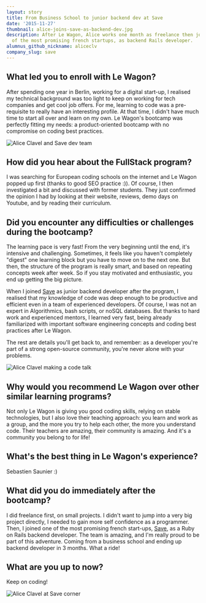 ```yaml
---
layout: story
title: From Business School to junior backend dev at Save
date: '2015-11-27'
thumbnail: alice-joins-save-as-backend-dev.jpg
description: After Le Wagon, Alice works one month as freelance then joins Save, one
  of the most promising french startups, as backend Rails developer.
alumnus_github_nickname: aliceclv
company_slug: save
---
```


## What led you to enroll with Le Wagon?

After spending one year in Berlin, working for a digital start-up, I realised my technical background was too light to keep on working for tech companies and get cool job offers. For me, learning to code was a pre-requisite to really have an interesting profile. At that time, I didn't have much time to start all over and learn on my own. Le Wagon's bootcamp was perfectly fitting my needs: a product-oriented bootcamp with no compromise on coding best practices.

<p><img src="https://raw.githubusercontent.com/lewagon/www-images/master/testimonials/aliceclv/save_team.jpg" alt="Alice Clavel and Save dev team"></p>

## How did you hear about the FullStack program?

I was searching for European coding schools on the internet and Le Wagon popped up first (thanks to good SEO practice :)). Of course, I then investigated a bit and discussed with former students. They just confirmed the opinion I had by looking at their website, reviews, demo days on Youtube, and by reading their curriculum.

## Did you encounter any difficulties or challenges during the bootcamp?

The learning pace is very fast! From the very beginning until the end, it's intensive and challenging. Sometimes, it feels like you haven't completely "digest" one learning block but you have to move on to the next one. But then, the structure of the program is really smart, and based on repeating concepts week after week. So if you stay motivated and enthusiastic, you end up getting the big picture.

When I joined [Save](https://www.save.co/) as junior backend developer after the program, I realised that my knowledge of code was deep enough to be productive and efficient even in a team of experienced developers. Of course, I was not an expert in Algorithmics, bash scripts, or noSQL databases. But thanks to hard work and experienced mentors, I learned very fast, being already familiarized with important software engineering concepts and coding best practices after Le Wagon.

The rest are details you'll get back to, and remember: as a developer you're part of a strong open-source community, you're never alone with your problems.

<p><img src="https://raw.githubusercontent.com/lewagon/www-images/master/testimonials/aliceclv/alice_talk.jpg" alt="Alice Clavel making a code talk"></p>

## Why would you recommend Le Wagon over other similar learning programs?

Not only Le Wagon is giving you good coding skills, relying on stable technologies, but I also love their teaching approach: you learn and work as a group, and the more you try to help each other, the more you understand code. Their teachers are amazing, their community is amazing. And it's a community you belong to for life!

## What's the best thing in Le Wagon's experience?

Sebastien Saunier :)

## What did you do immediately after the bootcamp?

I did freelance first, on small projects. I didn't want to jump into a very big project directly, I needed to gain more self confidence as a programmer. Then, I joined one of the most promising french start-ups, [Save](https://www.save.co/), as a Ruby on Rails backend developer. The team is amazing, and I'm really proud to be part of this adventure. Coming from a business school and ending up backend developer in 3 months. What a ride!

## What are you up to now?
Keep on coding!


<p><img src="https://raw.githubusercontent.com/lewagon/www-images/master/testimonials/aliceclv/save_alice.jpg" alt="Alice Clavel at Save corner"></p>
